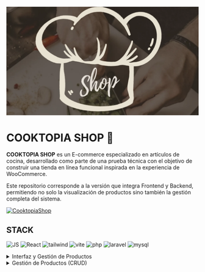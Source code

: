 ![N1](https://github.com/FernadoCodeDev/Cooktopia-Backend/blob/main/Readme/N1.webp)

# COOKTOPIA SHOP 🛒

**COOKTOPIA SHOP** es un E-commerce especializado en artículos de cocina, desarrollado como parte de una prueba técnica con el objetivo de construir una tienda en línea funcional inspirada en la experiencia de WooCommerce.

Este repositorio corresponde a la versión que integra Frontend y Backend, permitiendo no solo la visualización de productos sino también la gestión completa del sistema.

[![CooktopiaShop](https://img.shields.io/static/v1?message=Cooktopia-Shop&logo=shopee&label=&color=e2d9c8&logoColor=black&labelColor=&style=for-the-badge)](https://cooktopiashop.netlify.app/)
<div align="left">

## STACK
    
![JS](https://img.shields.io/static/v1?message=javascript&logo=javascript&label=&color=F7DF1E&logoColor=black&labelColor=&style=for-the-badge)
![React](https://img.shields.io/static/v1?message=React&logo=react&label=&color=61DAFB&logoColor=black&labelColor=&style=for-the-badge)
![tailwind](https://img.shields.io/static/v1?message=tailwindCSS&logo=tailwindcss&label=&color=06B6D4&logoColor=white&labelColor=&style=for-the-badge)
![vite](https://img.shields.io/static/v1?message=vite&logo=vite&label=&color=646CFF&logoColor=white&labelColor=&style=for-the-badge)
![php](https://img.shields.io/static/v1?message=php&logo=php&label=&color=777BB4&logoColor=white&labelColor=&style=for-the-badge)
![laravel](https://img.shields.io/static/v1?message=laravel&logo=laravel&label=&color=FF2D20&logoColor=white&labelColor=&style=for-the-badge)
![mysql](https://img.shields.io/static/v1?message=mysql&logo=mysql&label=&color=4479A1&logoColor=white&labelColor=&style=for-the-badge)

</div>  

<details>
<summary>Interfaz y Gestión de Productos</summary>

A continuación se muestran capturas del funcionamiento del proyecto en diferentes vistas:

## Header
<div align="left">

  <img src="https://github.com/FernadoCodeDev/Cooktopia-Backend/blob/main/Readme/N3.png" alt="Vista Vertical" width="20%">
  <img src="https://github.com/FernadoCodeDev/Cooktopia-Backend/blob/main/Readme/N2.png" alt="Vista Horizontal" width="71%">

  Imagen del Header en versión móvil y versión escritorio, mostrando la adaptación del diseño según el tamaño de pantalla.

</div>

## Lista de Productos:

ista completa de productos leídos desde la base de datos, con cada producto asociado a su categoría correspondiente.

![N4](https://github.com/FernadoCodeDev/Cooktopia-Backend/blob/main/Readme/N4.png)

## Filtrado por Categoría:

Imagen mostrando la funcionalidad de filtrado de productos por categoría, ejemplificado con los productos de cuchillos y accesorios de corte, demostrando cómo los usuarios pueden ver únicamente los productos de interés.

![N5](https://github.com/FernadoCodeDev/Cooktopia-Backend/blob/main/Readme/N5.png)

## Categorías de Productos

La página principal incluye una sección estática con las diferentes categorías de Cooktopia. Cada categoría se muestra mediante una imagen con un efecto overlay, que oscurece la imagen y permite visualizar claramente el nombre de la categoría.

Aunque actualmente estas categorías son estáticas, podrían convertirse fácilmente en enlaces funcionales que lleven a páginas mostrando los productos correspondientes a cada categoría. Esta mejora forma parte de futuras optimizaciones que podrían implementarse si se dispusiera de más tiempo, pero el enfoque principal del proyecto se centró en las funcionalidades esenciales indicadas en la prueba técnica.

![N6](https://github.com/FernadoCodeDev/Cooktopia-Backend/blob/main/Readme/N6.png)

## Visualización de Productos y Modal

Debido a las limitaciones de tiempo, todos los productos se muestran directamente en la **página principal**, por lo que actualmente no existe una página dedicada para visualizar un producto individual por su ID.

En su lugar, al hacer clic sobre un producto, se abre un **Modal**

<div align="left">

  <img src="https://github.com/FernadoCodeDev/Cooktopia-Backend/blob/main/Readme/N7.png" alt="Vista Horizontal" width="20.5%">
  <img src="https://github.com/FernadoCodeDev/Cooktopia-Backend/blob/main/Readme/N8.png" alt="Vista Vertical" width="71%">
</div>

que permite ver la información detallada del producto seleccionado. Esta solución fue elegida por ser más accesible y rápida de implementar, aunque podría mejorarse en el futuro creando una **página dedicada para cada producto.**

## perspectiva de Administrador

Es importante destacar que la página se visualiza desde la **perspectiva del Administrador**, por lo que dentro del Modal se incluyen **botones para gestionar el producto:**

- **Actualizar**: redirige a la página de edición del producto seleccionado.
- **Eliminar**: permite borrar el producto directamente desde el Modal.

</details>

<details>
<summary>Gestión de Productos (CRUD)</summary>

El proyecto integra un sistema completo de CRUD (Crear, Leer, Actualizar, Eliminar) para la gestión de productos, utilizando PHP y Laravel en el backend y React en el frontend.

Para que puedas ejecutar y probar completamente el CRUD, es importante seguir estos pasos:

- **Clonar el repositorio y configurar tu base de datos junto con las variables de entorno.**
- **Ejecutar el script de creación de base de datos, tablas y campos requeridos:**

[script de creación de base de datos](https://clerk.com/docs)

- **El proyecto cuenta con tres rutas principales:**

- `/`  Página principal donde se muestran los productos.
- `/CreatePage`  Página para **crear un nuevo producto**.
- `products/{id}/edit ` Página para **editar un producto existente**.

> Para acceder a la página de creación de productos no existe un botón directo en la interfaz; deberás agregar manualmente `/CreatePage` a **la URL** de Laravel.

**Para levantar el proyecto:**

- Ejecuta `php artisan serve` para iniciar el servidor de Laravel, lo que te proporcionará una URL como `127.0.0.1:8000`.
- Ejecuta `npm run dev` para iniciar el frontend con React y poder visualizar la aplicación.
- Accede a `127.0.0.1:8000/CreatePage` para ingresar a la página de creación de nuevos productos.

Esta sección se centra en explicar cómo funciona el CRUD y cómo interactuar con las páginas de creación y actualización de productos, asegurando que puedas gestionar el inventario de manera completa.


# CREATE 

Una vez configurado el proyecto y accediendo a la ruta `127.0.0.1:8000/CreatePage`, se despliega la página de **administración para la creación de productos.**

Es importante mencionar que actualmente **no existe un sistema de login**, por lo que al clonar el repositorio se puede acceder sin ninguna restricción. Una mejora futura sería implementar un **sistema de autenticación**, lo cual requeriría páginas adicionales y configuraciones tanto en la base de datos como en el backend.

Dentro de la página de creación se encuentran dos formularios principales:

- **Formulario de nueva categoría (estático):** actualmente solo se muestra como parte de la interfaz. Una mejora futura sería habilitar la funcionalidad para agregar nuevas categorías dinámicamente.

- **Formulario de creación de productos:** permite registrar un nuevo producto en el sistema. En la imagen de ejemplo se muestra un producto de prueba.

El backend valida que **todos los campos estén completos** antes de aceptar la creación, evitando así registros incompletos. Además, al incluir imágenes, el backend se encarga de:

- **Renombrar automáticamente** los archivos para evitar duplicados.
- **Almacenar el nombre de la imagen en la base de datos.**
- **Guardar las imágenes en la carpeta** `storage`, siguiendo buenas prácticas de Laravel.

![N9](https://github.com/FernadoCodeDev/Cooktopia-Backend/blob/main/Readme/N9.png)

> Por motivos de buenas prácticas, el contenido de la carpeta `storage` no se sube al repositorio. Sin embargo, en la carpeta `public` se incluye una copia de las imágenes para. [copia de imagenes de la base de datos](https://github.com/FernadoCodeDev/Cooktopia-Backend/tree/main/public/images)


## Guardar los datos

Al presionar el botón **Guardar producto**, se ejecuta la petición al backend. Si el proceso es exitoso, se muestra una **alerta visual mediante React-Toastify**, confirmando que los datos fueron cargados correctamente en la base de datos.

![N10](https://github.com/FernadoCodeDev/Cooktopia-Backend/blob/main/Readme/N10.png)

# READ

Una vez guardados los datos en el sistema, estos pueden visualizarse correctamente desde la página principal.

Como ejemplo, se creó un producto de prueba llamado **“Producto de Prueba”**, el cual fue registrado con la categoría **Accesorios de Cocina**. El sistema lo lee e interpreta sin inconvenientes, mostrándolo en la lista general de productos y, al aplicar el filtrado por categoría, aparece únicamente dentro de la categoría correspondiente.

![N11](https://github.com/FernadoCodeDev/Cooktopia-Backend/blob/main/Readme/N11.png)

Al hacer clic sobre el producto, se abre el **Modal**, mostrando en detalle la información registrada para dicho producto.
![N12](https://github.com/FernadoCodeDev/Cooktopia-Backend/blob/main/Readme/N12.png)

Este flujo confirma que los datos fueron i**nyectados correctamente en la base de datos** y que el sistema cumple con la funcionalidad de la segunda operación del CRUD: **Read.**

# Update 

Dado que la aplicación se visualiza desde la **perspectiva del Administrador**, en el Modal de cada producto aparece un botón para **Actualizar datos**.

Al presionar este botón, el sistema redirige a la ruta:

`127.0.0.1:8000/products/{id}/edit`

En esta página se muestra nuevamente el formulario, pero esta vez con los **campos precargados** con la información del producto seleccionado

![N13](https://github.com/FernadoCodeDev/Cooktopia-Backend/blob/main/Readme/N13.png)

Esto confirma que los datos son leídos correctamente para su correspondiente edición.

En el ejemplo, el producto inicial llamado **“Producto de Prueba”** fue modificado a **“Producto de Prueba de actualización”**, junto con otros ajustes en sus datos. Al comparar ambas capturas, pueden observarse claramente las diferencias.

![N14](https://github.com/FernadoCodeDev/Cooktopia-Backend/blob/main/Readme/N14.png)

Tras realizar los cambios y presionar el botón **Actualizar datos**, se muestra una nueva alerta confirmando que el producto fue actualizado exitosamente.

![N15](https://github.com/FernadoCodeDev/Cooktopia-Backend/blob/main/Readme/N15.png)

Al regresar a la página principal, se puede comprobar que los datos se han modificado correctamente, tanto en la lista de productos

![N16](https://github.com/FernadoCodeDev/Cooktopia-Backend/blob/main/Readme/N16.png)

como en la información mostrada dentro del Modal.

De esta manera, se cumple con la tercera operación del CRUD: **Update**, asegurando que los productos puedan ser editados y sus cambios reflejados de inmediato en el sistema.

![N17](https://github.com/FernadoCodeDev/Cooktopia-Backend/blob/main/Readme/N17.png)


# Delete

Una vez comprobadas las funcionalidades de **Crear, Leer y Actualizar**, se procedió a realizar la eliminación de productos.

En el **Modal de cada producto** se incluye un botón de **Eliminar**, que al presionarlo muestra una **alerta de confirmación** para evitar que la acción se ejecute de manera accidental

![N18](https://github.com/FernadoCodeDev/Cooktopia-Backend/blob/main/Readme/N18.png)

Si el usuario confirma la acción, el producto se elimina de la base de datos y, tras recargar la página, se comprueba que el producto ya no aparece en la lista de Cooktopia.

![N19](https://github.com/FernadoCodeDev/Cooktopia-Backend/blob/main/Readme/N19.png)

Esta funcionalidad garantiza que los productos puedan eliminarse de forma segura, completando así la cuarta operación del CRUD: **Delete.**

Cabe mencionar que el sistema utiliza la alerta nativa del navegador como confirmación. Aunque cumple su función, una mejora futura sería **implementar alertas personalizadas**, brindando una experiencia visual más acorde al resto de la aplicación.

----

Con este proyecto se implementaron de forma exitosa las cuatro operaciones básicas del CRUD:

- **Create** (Crear nuevos productos).
- **Read** (Leer y visualizar productos desde la base de datos).
- **Update** (Actualizar los datos de un producto existente).
- **Delete** (Eliminar productos de manera segura).

Este desarrollo fue una prueba técnica muy enriquecedora, que permitió aplicar tanto frontend como backend, simulando un entorno de comercio electrónico con base en WooCommerce.

Más allá de ser un CRUD, fue una experiencia en la que pude consolidar conocimientos previos y reforzar buenas prácticas. Además de este proyecto, ya he realizado otros dos CRUD como proyectos personales:

<div align="left">

[![Cosmic-Pizza](https://img.shields.io/static/v1?message=Cosmic-Pizza&logo=hoppscotch&label=&color=e2d9c8&logoColor=black&labelColor=&style=for-the-badge)](https://github.com/FernadoCodeDev/Cosmic-Pizza)
[![Keys-Home](https://img.shields.io/static/v1?message=Keys-Homes&logo=keeweb&label=&color=e2d9c8&logoColor=black&labelColor=&style=for-the-badge)](https://github.com/FernadoCodeDev/KeysHomes)

</div>  


lo que demuestra mi interés y práctica constante en este tipo de desarrollos.

Gracias por tomarte el tiempo de leer este README 🙌
Si eres reclutador, o simplemente alguien interesado en mi trabajo, ¡espero que disfrutes revisando este proyecto tanto como yo disfruté al desarrollarlo!


</details>

